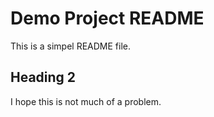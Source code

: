 # Demo Project README

This is a simpel README file.

## Heading 2

I hope this is not much of a problem.